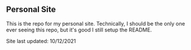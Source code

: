 ## Personal Site

This is the repo for my personal site. Technically, I should be the only one ever seeing this repo, but it's good I still setup the README.

Site last updated: 10/12/2021